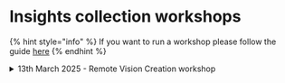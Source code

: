 # Insights collection workshops

{% hint style="info" %}
If you want to run a workshop please follow the guide [here](run-a-workshop.md)
{% endhint %}

<details>

<summary>13th March 2025 - Remote Vision Creation workshop</summary>

* Session recording (coming)
* [Miro board](https://miro.com/app/board/uXjVIRD9358=/)

</details>

